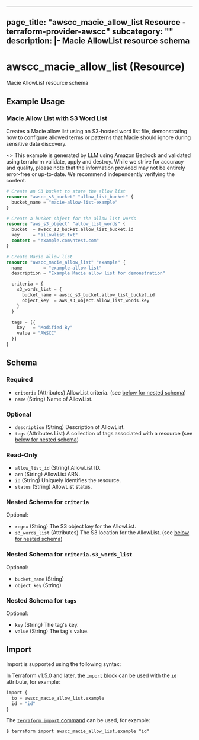 
---
page_title: "awscc_macie_allow_list Resource - terraform-provider-awscc"
subcategory: ""
description: |-
  Macie AllowList resource schema
---

# awscc_macie_allow_list (Resource)

Macie AllowList resource schema

## Example Usage

### Macie Allow List with S3 Word List

Creates a Macie allow list using an S3-hosted word list file, demonstrating how to configure allowed terms or patterns that Macie should ignore during sensitive data discovery.

~> This example is generated by LLM using Amazon Bedrock and validated using terraform validate, apply and destroy. While we strive for accuracy and quality, please note that the information provided may not be entirely error-free or up-to-date. We recommend independently verifying the content.

```terraform
# Create an S3 bucket to store the allow list
resource "awscc_s3_bucket" "allow_list_bucket" {
  bucket_name = "macie-allow-list-example"
}

# Create a bucket object for the allow list words
resource "aws_s3_object" "allow_list_words" {
  bucket  = awscc_s3_bucket.allow_list_bucket.id
  key     = "allowlist.txt"
  content = "example.com\ntest.com"
}

# Create Macie allow list
resource "awscc_macie_allow_list" "example" {
  name        = "example-allow-list"
  description = "Example Macie allow list for demonstration"

  criteria = {
    s3_words_list = {
      bucket_name = awscc_s3_bucket.allow_list_bucket.id
      object_key  = aws_s3_object.allow_list_words.key
    }
  }

  tags = [{
    key   = "Modified By"
    value = "AWSCC"
  }]
}
```

<!-- schema generated by tfplugindocs -->
## Schema

### Required

- `criteria` (Attributes) AllowList criteria. (see [below for nested schema](#nestedatt--criteria))
- `name` (String) Name of AllowList.

### Optional

- `description` (String) Description of AllowList.
- `tags` (Attributes List) A collection of tags associated with a resource (see [below for nested schema](#nestedatt--tags))

### Read-Only

- `allow_list_id` (String) AllowList ID.
- `arn` (String) AllowList ARN.
- `id` (String) Uniquely identifies the resource.
- `status` (String) AllowList status.

<a id="nestedatt--criteria"></a>
### Nested Schema for `criteria`

Optional:

- `regex` (String) The S3 object key for the AllowList.
- `s3_words_list` (Attributes) The S3 location for the AllowList. (see [below for nested schema](#nestedatt--criteria--s3_words_list))

<a id="nestedatt--criteria--s3_words_list"></a>
### Nested Schema for `criteria.s3_words_list`

Optional:

- `bucket_name` (String)
- `object_key` (String)



<a id="nestedatt--tags"></a>
### Nested Schema for `tags`

Optional:

- `key` (String) The tag's key.
- `value` (String) The tag's value.

## Import

Import is supported using the following syntax:

In Terraform v1.5.0 and later, the [`import` block](https://developer.hashicorp.com/terraform/language/import) can be used with the `id` attribute, for example:

```terraform
import {
  to = awscc_macie_allow_list.example
  id = "id"
}
```

The [`terraform import` command](https://developer.hashicorp.com/terraform/cli/commands/import) can be used, for example:

```shell
$ terraform import awscc_macie_allow_list.example "id"
```
